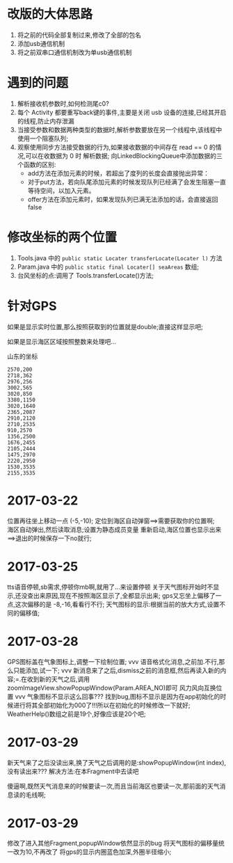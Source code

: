 # 改版的大体思路

1. 将之前的代码全部复制过来,修改了全部的包名
2. 添加usb通信机制
3. 将之前双串口通信机制改为单usb通信机制

# 遇到的问题
1. 解析接收机参数时,如何检测尾c0?
2. 每个 Activity 都要重写back键的事件,主要是关闭 usb 设备的连接,已经其开启的线程,防止内存泄漏
3. 当接受参数和数据两种类型的数据时,解析参数要放在另一个线程中,该线程中使用一个阻塞队列<String>;
4. 观察使用同步方法接受数据的行为,如果接收数据的中间存在 read == 0 的情况,可以在收数据为 0 时 解析数据;
     向LinkedBlockingQueue中添加数据的三个函数的区别:
    - add方法在添加元素的时候，若超出了度列的长度会直接抛出异常：
    - 对于put方法，若向队尾添加元素的时候发现队列已经满了会发生阻塞一直等待空间，以加入元素。
    - offer方法在添加元素时，如果发现队列已满无法添加的话，会直接返回false

# 修改坐标的两个位置
1. Tools.java 中的 `public static Locater transferLocate(Locater l)` 方法
2. Param.java 中的 `public static final Locater[] seaAreas` 数组;
3. 台风坐标的点:调用了 Tools.transferLocate()方法;



# 针对GPS
如果是显示实时位置,那么按照获取到的位置就是double;直接这样显示吧;

如果是显示海区区域按照整数来处理吧...




山东的坐标
```
2570,200
2718,362
2976,256
3002,565
3020,850
3380,1150
3020,1640
2365,2087
2910,2120
2710,2535
910,2570
1356,2500
1676,2455
2105,2444
1475,2970
2220,2950
1530,3535
2155,3535
```


# 2017-03-22

位置再往坐上移动一点 (-5,-10);
定位到海区自动弹窗==>需要获取你的位置啊; 	
海区自动弹出,然后读取消息;设置为静态成员变量
重新启动,海区位置也显示出来==>退出的时候保存一下no就行;


# 2017-03-25
tts语音停顿,sb需求,停顿你mb啊,就用了...来设置停顿
关于天气图标开始时不显示,还没查出来原因,现在不按照海区显示了,全都显示出来;
gps又忘坐上偏移了一点,这次偏移的是 -8,-16,看看行不行;
天气图标的显示:根据当前的放大方式,设置不同的偏移值;


# 2017-03-28
GPS图标盖在气象图标上,调整一下绘制位置;  vvv
语音格式化消息,之前加.不行,那么只能添加,试一下;   vvv
新消息来了之后,dismiss之前的消息框,然后再读入新的内容;=.在收到新的天气之后,调用zoomImageView.showPopupWindow(Param.AREA_NO)即可
风力风向互换位置  vvv
气象图标不显示这么回事???  找到bug,图标不显示是因为在app初始化的时候进行将其全部初始化为000了!!!所以在初始化的时候修改一下就好;
WeatherHelp()数组之前是19个,好像应该是20个吧;


# 2017-03-29
新天气来了之后没读出来,换了天气之后调用的是:showPopupWindow(int index),没有读出来???
解决方法:在本Fragment中去读吧


傻逼啊,既然天气消息来的时候要读一次,而且当前海区也要读一次,那前面的天气消息读的毛线啊;


# 2017-03-29
修改了进入其他Fragment,popupWindow依然显示的bug
将天气图标的偏移量统一改为10,不再改了
将gps的显示内圈蓝色加深,外圈半径缩小;

